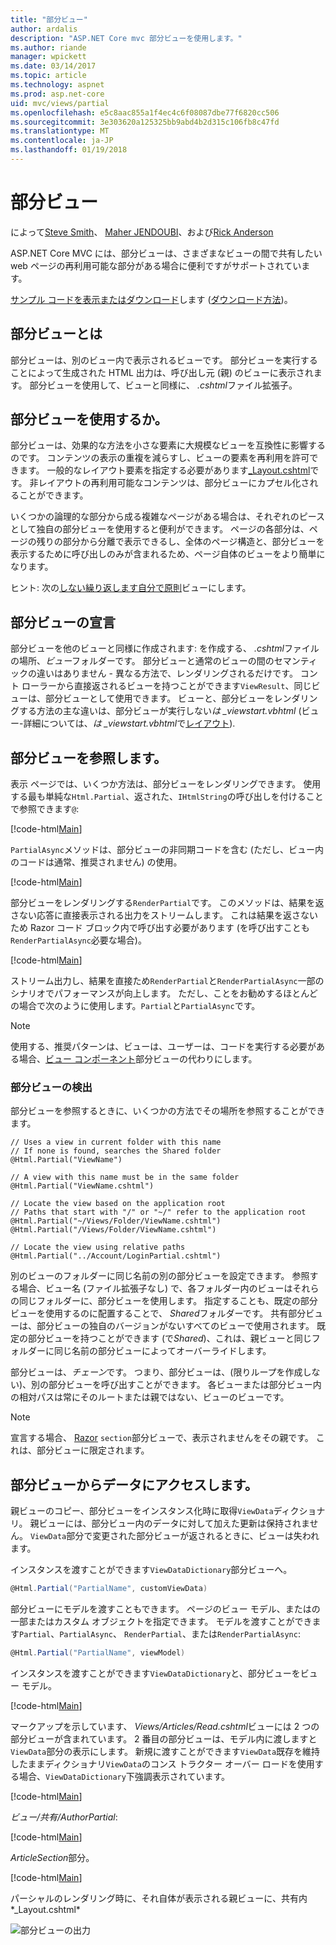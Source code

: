 ```yaml
---
title: "部分ビュー"
author: ardalis
description: "ASP.NET Core mvc 部分ビューを使用します。"
ms.author: riande
manager: wpickett
ms.date: 03/14/2017
ms.topic: article
ms.technology: aspnet
ms.prod: asp.net-core
uid: mvc/views/partial
ms.openlocfilehash: e5c8aac855a1f4ec4c6f08087dbe77f6820cc506
ms.sourcegitcommit: 3e303620a125325bb9abd4b2d315c106fb8c47fd
ms.translationtype: MT
ms.contentlocale: ja-JP
ms.lasthandoff: 01/19/2018
---
```

# <a name="partial-views"></a>部分ビュー

によって[Steve Smith](https://ardalis.com/)、 [Maher JENDOUBI](https://twitter.com/maherjend)、および[Rick Anderson](https://twitter.com/RickAndMSFT)

ASP.NET Core MVC には、部分ビューは、さまざまなビューの間で共有したい web ページの再利用可能な部分がある場合に便利ですがサポートされています。

[サンプル コードを表示またはダウンロード](https://github.com/aspnet/Docs/tree/master/aspnetcore/mvc/views/partial/sample)します ([ダウンロード方法](xref:tutorials/index#how-to-download-a-sample))。

## <a name="what-are-partial-views"></a>部分ビューとは

部分ビューは、別のビュー内で表示されるビューです。 部分ビューを実行することによって生成された HTML 出力は、呼び出し元 (親) のビューに表示されます。 部分ビューを使用して、ビューと同様に、 *.cshtml*ファイル拡張子。

## <a name="when-should-i-use-partial-views"></a>部分ビューを使用するか。

部分ビューは、効果的な方法を小さな要素に大規模なビューを互換性に影響するのです。 コンテンツの表示の重複を減らすし、ビューの要素を再利用を許可できます。 一般的なレイアウト要素を指定する必要があります[_Layout.cshtml](layout.md)です。 非レイアウトの再利用可能なコンテンツは、部分ビューにカプセル化されることができます。

いくつかの論理的な部分から成る複雑なページがある場合は、それぞれのピースとして独自の部分ビューを使用すると便利ができます。 ページの各部分は、ページの残りの部分から分離で表示できるし、全体のページ構造と、部分ビューを表示するために呼び出しのみが含まれるため、ページ自体のビューをより簡単になります。

ヒント: 次の[しない繰り返します自分で原則](http://deviq.com/don-t-repeat-yourself/)ビューにします。

## <a name="declaring-partial-views"></a>部分ビューの宣言

部分ビューを他のビューと同様に作成されます: を作成する、 *.cshtml*ファイルの場所、*ビュー*フォルダーです。 部分ビューと通常のビューの間のセマンティックの違いはありません - 異なる方法で、レンダリングされるだけです。 コント ローラーから直接返されるビューを持つことができます`ViewResult`、同じビューは、部分ビューとして使用できます。 ビューと、部分ビューをレンダリングする方法の主な違いは、部分ビューが実行しない*は _viewstart.vbhtml* (ビュー-詳細については、*は _viewstart.vbhtml*で[レイアウト](layout.md)).

## <a name="referencing-a-partial-view"></a>部分ビューを参照します。

表示 ページでは、いくつか方法は、部分ビューをレンダリングできます。 使用する最も単純な`Html.Partial`、返された、`IHtmlString`の呼び出しを付けることで参照できます`@`:

[!code-html[Main](partial/sample/src/PartialViewsSample/Views/Home/About.cshtml?range=9)]

`PartialAsync`メソッドは、部分ビューの非同期コードを含む (ただし、ビュー内のコードは通常、推奨されません) の使用。

[!code-html[Main](partial/sample/src/PartialViewsSample/Views/Home/About.cshtml?range=8)]

部分ビューをレンダリングする`RenderPartial`です。 このメソッドは、結果を返さない応答に直接表示される出力をストリームします。 これは結果を返さないため Razor コード ブロック内で呼び出す必要があります (を呼び出すことも`RenderPartialAsync`必要な場合)。

[!code-html[Main](partial/sample/src/PartialViewsSample/Views/Home/About.cshtml?range=10-12)]

ストリーム出力し、結果を直接ため`RenderPartial`と`RenderPartialAsync`一部のシナリオでパフォーマンスが向上します。 ただし、ことをお勧めするほとんどの場合で次のように使用します。`Partial`と`PartialAsync`です。

> [!NOTE]
> 使用する、推奨パターンは、ビューは、ユーザーは、コードを実行する必要がある場合、[ビュー コンポーネント](view-components.md)部分ビューの代わりにします。

### <a name="partial-view-discovery"></a>部分ビューの検出

部分ビューを参照するときに、いくつかの方法でその場所を参照することができます。

```text
// Uses a view in current folder with this name
// If none is found, searches the Shared folder
@Html.Partial("ViewName")

// A view with this name must be in the same folder
@Html.Partial("ViewName.cshtml")

// Locate the view based on the application root
// Paths that start with "/" or "~/" refer to the application root
@Html.Partial("~/Views/Folder/ViewName.cshtml")
@Html.Partial("/Views/Folder/ViewName.cshtml")

// Locate the view using relative paths
@Html.Partial("../Account/LoginPartial.cshtml")
```

別のビューのフォルダーに同じ名前の別の部分ビューを設定できます。 参照する場合、ビュー名 (ファイル拡張子なし) で、各フォルダー内のビューはそれらの同じフォルダーに、部分ビューを使用します。 指定することも、既定の部分ビューを使用するのに配置することで、 *Shared*フォルダーです。 共有部分ビューは、部分ビューの独自のバージョンがないすべてのビューで使用されます。 既定の部分ビューを持つことができます (で*Shared*)、これは、親ビューと同じフォルダーに同じ名前の部分ビューによってオーバーライドします。

部分ビューは、*チェーン*です。 つまり、部分ビューは、(限りループを作成しない)、別の部分ビューを呼び出すことができます。 各ビューまたは部分ビュー内の相対パスは常にそのルートまたは親ではない、ビューのビューです。

> [!NOTE]
> 宣言する場合、 [Razor](razor.md) `section`部分ビューで、表示されませんをその親です。 これは、部分ビューに限定されます。

## <a name="accessing-data-from-partial-views"></a>部分ビューからデータにアクセスします。

親ビューのコピー、部分ビューをインスタンス化時に取得`ViewData`ディクショナリ。 親ビューには、部分ビュー内のデータに対して加えた更新は保持されません。 `ViewData`部分で変更された部分ビューが返されるときに、ビューは失われます。

インスタンスを渡すことができます`ViewDataDictionary`部分ビューへ。

```csharp
@Html.Partial("PartialName", customViewData)
   ```

部分ビューにモデルを渡すこともできます。 ページのビュー モデル、またはの一部またはカスタム オブジェクトを指定できます。 モデルを渡すことができます`Partial`、`PartialAsync`、 `RenderPartial`、または`RenderPartialAsync`:

```csharp
@Html.Partial("PartialName", viewModel)
   ```

インスタンスを渡すことができます`ViewDataDictionary`と、部分ビューをビュー モデル。

[!code-html[Main](partial/sample/src/PartialViewsSample/Views/Articles/Read.cshtml?range=15-16)]

マークアップを示しています、 *Views/Articles/Read.cshtml*ビューには 2 つの部分ビューが含まれています。 2 番目の部分ビューは、モデル内に渡しますと`ViewData`部分の表示にします。 新規に渡すことができます`ViewData`既存を維持したままディクショナリ`ViewData`のコンス トラクター オーバー ロードを使用する場合、`ViewDataDictionary`下強調表示されています。

[!code-html[Main](partial/sample/src/PartialViewsSample/Views/Articles/Read.cshtml)]

*ビュー/共有/AuthorPartial*:

[!code-html[Main](partial/sample/src/PartialViewsSample/Views/Shared/AuthorPartial.cshtml)]

*ArticleSection*部分。

[!code-html[Main](partial/sample/src/PartialViewsSample/Views/Articles/ArticleSection.cshtml)]

パーシャルのレンダリング時に、それ自体が表示される親ビューに、共有内*_Layout.cshtml*

![部分ビューの出力](partial/_static/output.png)
